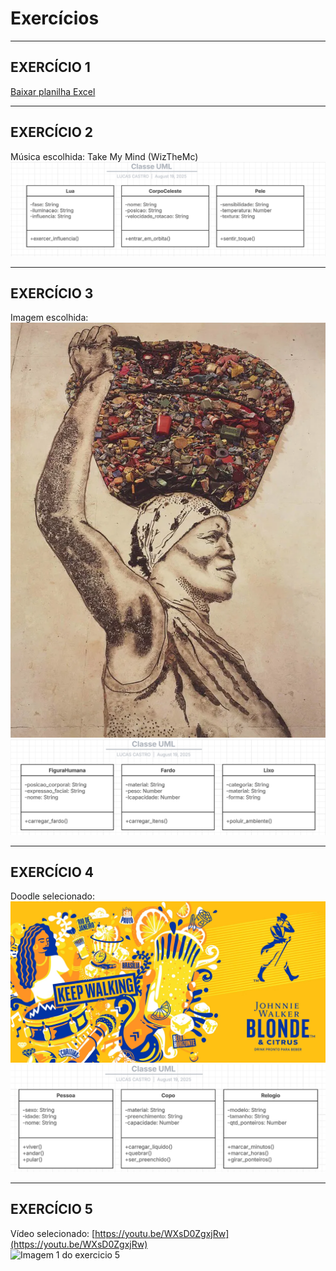 # Exercícios

---

## EXERCÍCIO 1
[Baixar planilha Excel](./dados.xlsx)


---

## EXERCÍCIO 2
Música escolhida: Take My Mind (WizTheMc) <br>
![Imagem do exercicio 2](/images/img1_ex2.png)

---

## EXERCÍCIO 3
Imagem escolhida:<br>
![Imagem 1 do exercício 3](/images/img1_ex3.png) <br>
![Imagem 2 do exercício 3](/images/img2_ex3.png)

---

## EXERCÍCIO 4
Doodle selecionado: <br>
![Imagem 1 do exercício 4](/images/img1_ex4.png) <br>
![Imagem 2 do exercício 4](/images/img2_ex4.png)

---

## EXERCÍCIO 5
Vídeo selecionado: [https://youtu.be/WXsD0ZgxjRw](https://youtu.be/WXsD0ZgxjRw) <br>
![Imagem 1 do exercicio 5](https://exemplo.com/url-do-video.png)
